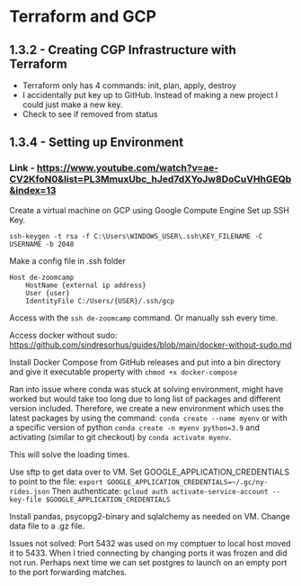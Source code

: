 # Terraform and GCP
## 1.3.2 - Creating CGP Infrastructure with Terraform
- Terraform only has 4 commands: init, plan, apply, destroy
- I accidentally put key up to GitHub. Instead of making a new project I could just make a new key.
- Check to see if removed from status

## 1.3.4 - Setting up Environment 
### Link - https://www.youtube.com/watch?v=ae-CV2KfoN0&list=PL3MmuxUbc_hJed7dXYoJw8DoCuVHhGEQb&index=13
Create a virtual machine on GCP using Google Compute Engine
Set up SSH Key.
```
ssh-keygen -t rsa -f C:\Users\WINDOWS_USER\.ssh\KEY_FILENAME -C USERNAME -b 2048
```

Make a config file in .ssh folder
```
Host de-zoomcamp
    HostName {external ip address}
    User {user}
    IdentityFile C:/Users/{USER}/.ssh/gcp
```

Access with the 
`ssh de-zoomcamp` command. Or manually ssh every time.

Access docker without sudo:
https://github.com/sindresorhus/guides/blob/main/docker-without-sudo.md

Install Docker Compose from GitHub releases and put into a bin directory and give it executable property with `chmod +x docker-compose`

Ran into issue where conda was stuck at solving environment, might 
have worked but would take too long due to long list of packages and different version included. Therefore, we create a new environment which uses the latest packages by using the command:
`conda create --name myenv` or with a specific version of python
`conda create -n myenv python=3.9`
and activating (similar to git checkout) by `conda activate myenv`.

This will solve the loading times.

Use sftp to get data over to VM. 
Set GOOGLE_APPLICATION_CREDENTIALS to point to the file:
```export GOOGLE_APPLICATION_CREDENTIALS=~/.gc/ny-rides.json```
Then authenticate:
```gcloud auth activate-service-account --key-file $GOOGLE_APPLICATION_CREDENTIALS```

Install pandas, psycopg2-binary and sqlalchemy as needed on VM.
Change data file to a .gz file. 

Issues not solved:
Port 5432 was used on my comptuer to local host moved it to 5433. When I tried connecting by changing ports it was frozen and did not run. Perhaps next time we can set postgres to launch on an empty port to the port forwarding matches.